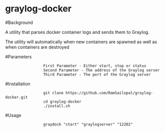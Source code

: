 # graylog-docker

#Background 

A utility that parses docker container logs and sends them to Graylog. 

The utility will automatically when new containers are spawned as well as when containers are destroyed

#Parameters

                     First Parameter - Either start, stop or status
                     Second Parameter - The address of the Graylog server
                     Third Parameter - The port of the Graylog server
                     
#Installation

                     git clone https://github.com/RamSailopal/graylog-docker.git
                     cd graylog-docker
                     ./install.sh
                     
#Usage 

                     graydock "start" "graylogserver" "12202"



